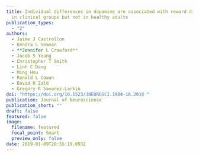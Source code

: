 ```yaml
---
title: Individual differences in dopamine are associated with reward discounting
  in clinical groups but not in healthy adults
publication_types:
  - "2"
authors:
  - Jaime J Castrellon
  - Kendra L Seaman
  - **Jennifer L Crawford**
  - Jacob S Young
  - Christopher T Smith
  - Linh C Dang
  - Ming Hsu
  - Ronald L Cowan
  - David H Zald
  - Gregory R Samanez-Larkin
doi: "https://doi.org/10.1523/JNEUROSCI.1984-18.2018 "
publication: Journal of Neuroscience
publication_short: ""
draft: false
featured: false
image:
  filename: featured
  focal_point: Smart
  preview_only: false
date: 2019-01-09T20:55:19.093Z
---
```

